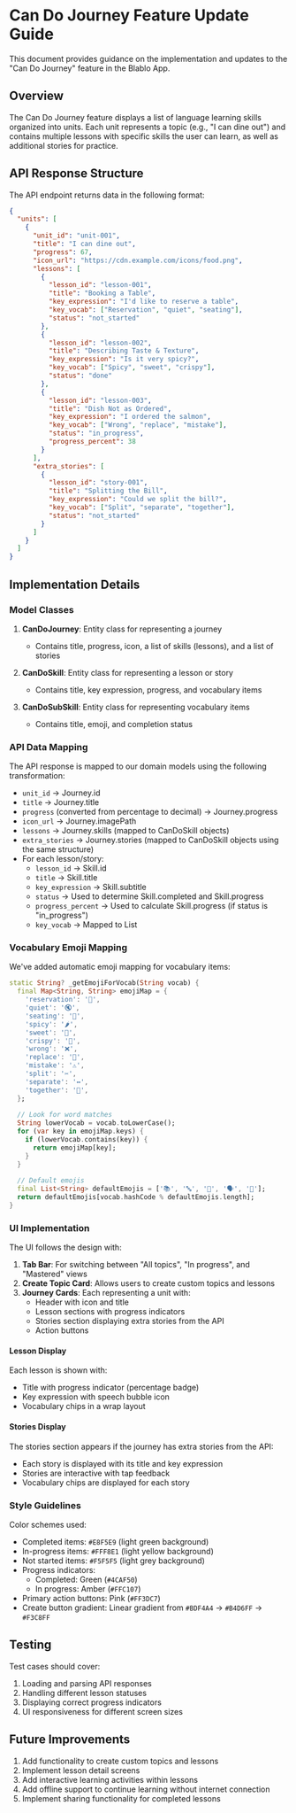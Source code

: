# Can Do Journey Feature Update Guide

This document provides guidance on the implementation and updates to the "Can Do Journey" feature in the Blablo App.

## Overview

The Can Do Journey feature displays a list of language learning skills organized into units. Each unit represents a topic (e.g., "I can dine out") and contains multiple lessons with specific skills the user can learn, as well as additional stories for practice.

## API Response Structure

The API endpoint returns data in the following format:

```json
{
  "units": [
    {
      "unit_id": "unit-001",
      "title": "I can dine out",
      "progress": 67,
      "icon_url": "https://cdn.example.com/icons/food.png",
      "lessons": [
        {
          "lesson_id": "lesson-001",
          "title": "Booking a Table",
          "key_expression": "I'd like to reserve a table",
          "key_vocab": ["Reservation", "quiet", "seating"],
          "status": "not_started"
        },
        {
          "lesson_id": "lesson-002",
          "title": "Describing Taste & Texture",
          "key_expression": "Is it very spicy?",
          "key_vocab": ["Spicy", "sweet", "crispy"],
          "status": "done"
        },
        {
          "lesson_id": "lesson-003",
          "title": "Dish Not as Ordered",
          "key_expression": "I ordered the salmon",
          "key_vocab": ["Wrong", "replace", "mistake"],
          "status": "in_progress",
          "progress_percent": 38
        }
      ],
      "extra_stories": [
        {
          "lesson_id": "story-001",
          "title": "Splitting the Bill",
          "key_expression": "Could we split the bill?",
          "key_vocab": ["Split", "separate", "together"],
          "status": "not_started"
        }
      ]
    }
  ]
}
```

## Implementation Details

### Model Classes

1. **CanDoJourney**: Entity class for representing a journey
   - Contains title, progress, icon, a list of skills (lessons), and a list of stories

2. **CanDoSkill**: Entity class for representing a lesson or story
   - Contains title, key expression, progress, and vocabulary items

3. **CanDoSubSkill**: Entity class for representing vocabulary items
   - Contains title, emoji, and completion status

### API Data Mapping

The API response is mapped to our domain models using the following transformation:

- `unit_id` → Journey.id
- `title` → Journey.title
- `progress` (converted from percentage to decimal) → Journey.progress
- `icon_url` → Journey.imagePath
- `lessons` → Journey.skills (mapped to CanDoSkill objects)
- `extra_stories` → Journey.stories (mapped to CanDoSkill objects using the same structure)
- For each lesson/story:
  - `lesson_id` → Skill.id
  - `title` → Skill.title
  - `key_expression` → Skill.subtitle
  - `status` → Used to determine Skill.completed and Skill.progress
  - `progress_percent` → Used to calculate Skill.progress (if status is "in_progress")
  - `key_vocab` → Mapped to List<CanDoSubSkill>

### Vocabulary Emoji Mapping

We've added automatic emoji mapping for vocabulary items:

```dart
static String? _getEmojiForVocab(String vocab) {
  final Map<String, String> emojiMap = {
    'reservation': '📝',
    'quiet': '🔇',
    'seating': '💺',
    'spicy': '🌶️',
    'sweet': '🍯',
    'crispy': '🍞',
    'wrong': '❌',
    'replace': '🔄',
    'mistake': '⚠️',
    'split': '✂️',
    'separate': '↔️',
    'together': '🤝',
  };
  
  // Look for word matches
  String lowerVocab = vocab.toLowerCase();
  for (var key in emojiMap.keys) {
    if (lowerVocab.contains(key)) {
      return emojiMap[key];
    }
  }
  
  // Default emojis
  final List<String> defaultEmojis = ['📚', '🔤', '💬', '🗣️', '📝'];
  return defaultEmojis[vocab.hashCode % defaultEmojis.length];
}
```

### UI Implementation

The UI follows the design with:

1. **Tab Bar**: For switching between "All topics", "In progress", and "Mastered" views
2. **Create Topic Card**: Allows users to create custom topics and lessons
3. **Journey Cards**: Each representing a unit with:
   - Header with icon and title
   - Lesson sections with progress indicators
   - Stories section displaying extra stories from the API
   - Action buttons

#### Lesson Display

Each lesson is shown with:
- Title with progress indicator (percentage badge)
- Key expression with speech bubble icon
- Vocabulary chips in a wrap layout

#### Stories Display

The stories section appears if the journey has extra stories from the API:
- Each story is displayed with its title and key expression
- Stories are interactive with tap feedback
- Vocabulary chips are displayed for each story

### Style Guidelines

Color schemes used:
- Completed items: `#E8F5E9` (light green background)
- In-progress items: `#FFF8E1` (light yellow background)
- Not started items: `#F5F5F5` (light grey background)
- Progress indicators: 
  - Completed: Green (`#4CAF50`)
  - In progress: Amber (`#FFC107`)
- Primary action buttons: Pink (`#FF3DC7`)
- Create button gradient: Linear gradient from `#BDF4A4` → `#B4D6FF` → `#F3C8FF`

## Testing

Test cases should cover:
1. Loading and parsing API responses
2. Handling different lesson statuses
3. Displaying correct progress indicators
4. UI responsiveness for different screen sizes

## Future Improvements

1. Add functionality to create custom topics and lessons
2. Implement lesson detail screens
3. Add interactive learning activities within lessons
4. Add offline support to continue learning without internet connection
5. Implement sharing functionality for completed lessons